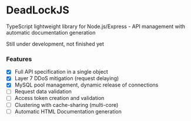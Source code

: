 # DeadLockJS

TypeScript lightweight library for Node.js/Express - API management with automatic documentation generation

Still under development, not finished yet

### Features
- [X] Full API specification in a single object
- [X] Layer 7 DDoS mitigation (request delaying)
- [X] MySQL pool management, dynamic release of connections
- [ ] Request data validation
- [ ] Access token creation and validation
- [ ] Clustering with cache-sharing (multi-core)
- [ ] Automatic HTML Documentation generation
